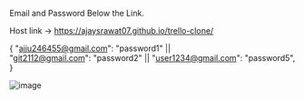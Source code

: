 Email and Password Below the Link.

Host link -> https://ajaysrawat07.github.io/trello-clone/

{
"ajju246455@gmail.com":  "password1"  ||   
  "git2112@gmail.com":  "password2"   ||
  "user1234@gmail.com":  "password5",
}



![image](https://github.com/AjaySRawat07/To-do-list1/assets/149299603/e0ac1b2d-e5f8-456b-b740-5c3f87433d3a)
